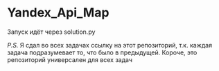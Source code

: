 # Yandex_Api_Map
Запуск идёт через solution.py

*P.S.*
Я сдал во всех задачах ссылку на этот репозиторий, т.к. каждая задача подразумевает то, что было в предыдущей.
Короче, это репозиторий универсален для всех задач
